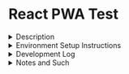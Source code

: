 # React PWA Test

<details><summary>Description</summary>
<p>  

loading...

</p>
</details>
<details><summary>Environment Setup Instructions</summary>
<p>

loading...

</p>
</details>
<details><summary>Development Log</summary>
<p>

3/13/22
- create github for project

3/14/22
- set up typescript boilerplate https://create-react-app.dev/docs/making-a-progressive-web-app/

3/17/22
- set up and test out basic PWA functionality
- bring in designs
- host on github pages at https://cb0806151.github.io/react-pwa-test/

3/18/22
- set up linting
- set up routes
- create basic homepage

Backlog
- implement husky
- create basic prayers page

</p>
</details>
<details><summary>Notes and Such</summary>
<p>  

loading...

</p>
</details>